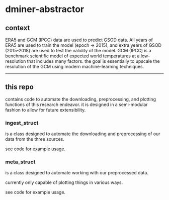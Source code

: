 # dminer-abstractor

## context

ERA5 and GCM (IPCC) data are used to predict GSOD data. All years of ERA5 are used to train the model (epoch -> 2015), 
and extra years of GSOD (2015-2018) are used to test the validity of the model.
GCM (IPCC) is a benchmark scientific model of expected world temperatures at a low-resolution that includes many factors.
the goal is essentially to upscale the resolution of the GCM using modern machine-learning techniques.

---

## this repo

contains code to automate the downloading, preprocessing, and plotting functions of this research endeavor.
it is designed in a semi-modular fashion to allow for future extensibility.

### ingest_struct

is a class designed to automate the downloading and preprocessing of our data from the three sources.

see code for example usage.

### meta_struct

is a class designed to automate working with our preprocessed data.

currently only capable of plotting things in various ways.

see code for example usage.